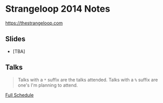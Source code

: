 # Strangeloop 2014 Notes

https://thestrangeloop.com

## Slides

* [TBA]

## Talks

> Talks with a `*` suffix are the talks attended.
> Talks with a `%` suffix are one's I'm planning to attend.

[Full Schedule](https://thestrangeloop.com/schedule)

